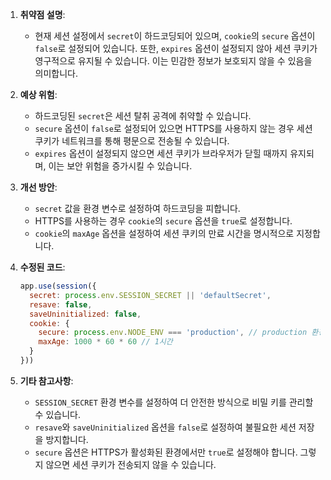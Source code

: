 1. **취약점 설명**:
   - 현재 세션 설정에서 `secret`이 하드코딩되어 있으며, `cookie`의 `secure` 옵션이 `false`로 설정되어 있습니다. 또한, `expires` 옵션이 설정되지 않아 세션 쿠키가 영구적으로 유지될 수 있습니다. 이는 민감한 정보가 보호되지 않을 수 있음을 의미합니다.

2. **예상 위험**:
   - 하드코딩된 `secret`은 세션 탈취 공격에 취약할 수 있습니다.
   - `secure` 옵션이 `false`로 설정되어 있으면 HTTPS를 사용하지 않는 경우 세션 쿠키가 네트워크를 통해 평문으로 전송될 수 있습니다.
   - `expires` 옵션이 설정되지 않으면 세션 쿠키가 브라우저가 닫힐 때까지 유지되며, 이는 보안 위험을 증가시킬 수 있습니다.

3. **개선 방안**:
   - `secret` 값을 환경 변수로 설정하여 하드코딩을 피합니다.
   - HTTPS를 사용하는 경우 `cookie`의 `secure` 옵션을 `true`로 설정합니다.
   - `cookie`의 `maxAge` 옵션을 설정하여 세션 쿠키의 만료 시간을 명시적으로 지정합니다.

4. **수정된 코드**:
   ```javascript
   app.use(session({
     secret: process.env.SESSION_SECRET || 'defaultSecret',
     resave: false,
     saveUninitialized: false,
     cookie: { 
       secure: process.env.NODE_ENV === 'production', // production 환경에서는 true로 설정
       maxAge: 1000 * 60 * 60 // 1시간
     }
   }))
   ```

5. **기타 참고사항**:
   - `SESSION_SECRET` 환경 변수를 설정하여 더 안전한 방식으로 비밀 키를 관리할 수 있습니다.
   - `resave`와 `saveUninitialized` 옵션을 `false`로 설정하여 불필요한 세션 저장을 방지합니다.
   - `secure` 옵션은 HTTPS가 활성화된 환경에서만 `true`로 설정해야 합니다. 그렇지 않으면 세션 쿠키가 전송되지 않을 수 있습니다.